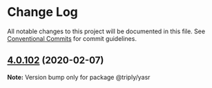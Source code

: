 # Change Log

All notable changes to this project will be documented in this file.
See [Conventional Commits](https://conventionalcommits.org) for commit guidelines.

## [4.0.102](https://github.com/TriplyDB/yasgui/compare/v4.0.101...v4.0.102) (2020-02-07)

**Note:** Version bump only for package @triply/yasr
